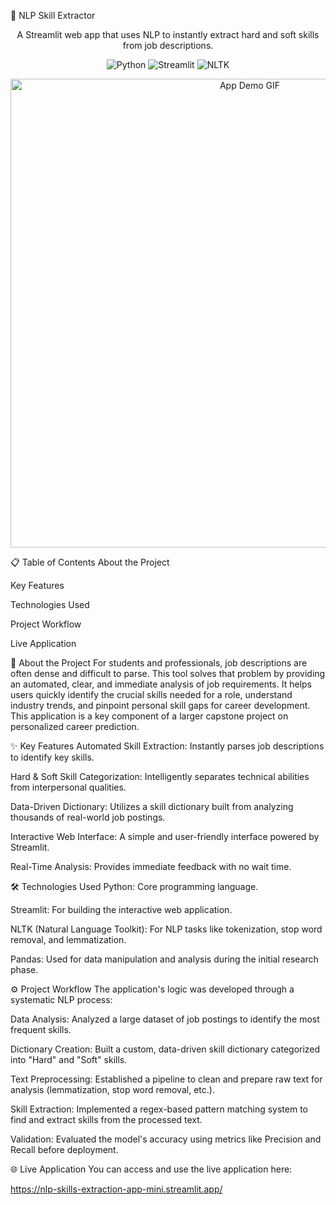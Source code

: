 🚀 NLP Skill Extractor
<p align="center">
A Streamlit web app that uses NLP to instantly extract hard and soft skills from job descriptions.
</p>

<p align="center">
<img alt="Python" src="https://img.shields.io/badge/Python-3.9%2B-blue?style=for-the-badge&logo=python">
<img alt="Streamlit" src="https://img.shields.io/badge/Streamlit-1.10%2B-red?style=for-the-badge&logo=streamlit">
<img alt="NLTK" src="https://img.shields.io/badge/NLTK-3.7%2B-green?style=for-the-badge&logo=nltk">
</p>

<p align="center">
<!-- IMPORTANT: To make this work, record a short GIF of your app and upload it to a site like imgur.com. Then, replace the URL below with your GIF's URL. -->
<img src="https://i.imgur.com/your_gif_url_here.gif" alt="App Demo GIF" width="750"/>
</p>

📋 Table of Contents
About the Project

Key Features

Technologies Used

Project Workflow

Live Application

🎯 About the Project
For students and professionals, job descriptions are often dense and difficult to parse. This tool solves that problem by providing an automated, clear, and immediate analysis of job requirements. It helps users quickly identify the crucial skills needed for a role, understand industry trends, and pinpoint personal skill gaps for career development. This application is a key component of a larger capstone project on personalized career prediction.

✨ Key Features
Automated Skill Extraction: Instantly parses job descriptions to identify key skills.

Hard & Soft Skill Categorization: Intelligently separates technical abilities from interpersonal qualities.

Data-Driven Dictionary: Utilizes a skill dictionary built from analyzing thousands of real-world job postings.

Interactive Web Interface: A simple and user-friendly interface powered by Streamlit.

Real-Time Analysis: Provides immediate feedback with no wait time.

🛠️ Technologies Used
Python: Core programming language.

Streamlit: For building the interactive web application.

NLTK (Natural Language Toolkit): For NLP tasks like tokenization, stop word removal, and lemmatization.

Pandas: Used for data manipulation and analysis during the initial research phase.

⚙️ Project Workflow
The application's logic was developed through a systematic NLP process:

Data Analysis: Analyzed a large dataset of job postings to identify the most frequent skills.

Dictionary Creation: Built a custom, data-driven skill dictionary categorized into "Hard" and "Soft" skills.

Text Preprocessing: Established a pipeline to clean and prepare raw text for analysis (lemmatization, stop word removal, etc.).

Skill Extraction: Implemented a regex-based pattern matching system to find and extract skills from the processed text.

Validation: Evaluated the model's accuracy using metrics like Precision and Recall before deployment.

🌐 Live Application
You can access and use the live application here:

https://nlp-skills-extraction-app-mini.streamlit.app/
